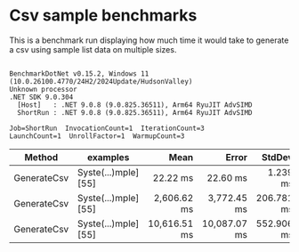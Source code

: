 # Csv sample benchmarks

This is a benchmark run displaying how much time it would take to generate a csv using sample list data on multiple sizes.

```

BenchmarkDotNet v0.15.2, Windows 11 (10.0.26100.4770/24H2/2024Update/HudsonValley)
Unknown processor
.NET SDK 9.0.304
  [Host]   : .NET 9.0.8 (9.0.825.36511), Arm64 RyuJIT AdvSIMD
  ShortRun : .NET 9.0.8 (9.0.825.36511), Arm64 RyuJIT AdvSIMD

Job=ShortRun  InvocationCount=1  IterationCount=3  
LaunchCount=1  UnrollFactor=1  WarmupCount=3  

```
| Method      | examples             | Mean         | Error        | StdDev     | StdErr     | Min         | Max          | Op/s    | Gen0        | Gen1      | Gen2      | Allocated  |
|------------ |--------------------- |-------------:|-------------:|-----------:|-----------:|------------:|-------------:|--------:|------------:|----------:|----------:|-----------:|
| GenerateCsv | Syste(...)mple] [55] |     22.22 ms |     22.60 ms |   1.239 ms |   0.715 ms |    20.80 ms |     23.06 ms | 45.0071 |   6000.0000 |         - |         - |   24.31 MB |
| GenerateCsv | Syste(...)mple] [55] |  2,606.62 ms |  3,772.45 ms | 206.781 ms | 119.385 ms | 2,400.76 ms |  2,814.31 ms |  0.3836 | 429000.0000 |         - |         - | 2388.47 MB |
| GenerateCsv | Syste(...)mple] [55] | 10,616.51 ms | 10,087.07 ms | 552.906 ms | 319.220 ms | 9,985.73 ms | 11,017.29 ms |  0.0942 | 431000.0000 | 2000.0000 | 1000.0000 |  9545.3 MB |
